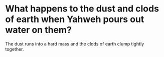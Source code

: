 # What happens to the dust and clods of earth when Yahweh pours out water on them?

The dust runs into a hard mass and the clods of earth clump tightly together.
